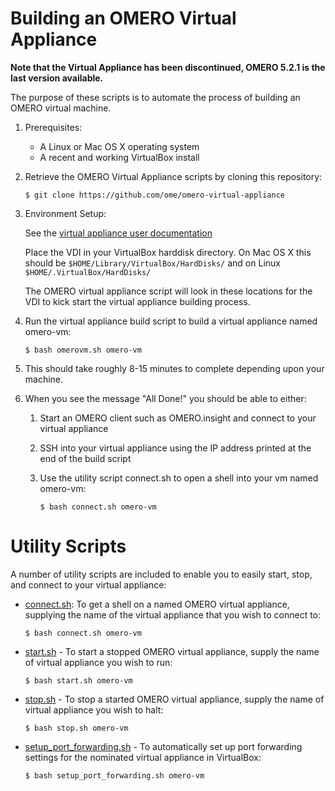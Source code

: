Building an OMERO Virtual Appliance
===================================

**Note that the Virtual Appliance has been discontinued, OMERO 5.2.1 is the last version available.**

The purpose of these scripts is to automate the process of building an OMERO 
virtual machine.

1. Prerequisites:
	- A Linux or Mac OS X operating system
	- A recent and working VirtualBox install

2. Retrieve the OMERO Virtual Appliance scripts by cloning this repository:

    ````
    $ git clone https://github.com/ome/omero-virtual-appliance
    ````
	
3. Environment Setup:

	See the [virtual appliance user documentation](
	http://www.openmicroscopy.org/site/support/omero5.1/users/virtual-appliance.html)
	
	Place the VDI in your VirtualBox harddisk directory. On Mac OS X this should be `$HOME/Library/VirtualBox/HardDisks/` and on Linux `$HOME/.VirtualBox/HardDisks/`
	
	The OMERO virtual appliance script will look in these locations for the VDI to kick start the virtual appliance building process.

4. Run the virtual appliance build script to build a virtual appliance named omero-vm:

	```
	$ bash omerovm.sh omero-vm
	```

5. This should take roughly 8-15 minutes to complete depending upon your machine.

6. When you see the message "All Done!" you should be able to either:
 	1. Start an OMERO client such as OMERO.insight and connect to your virtual appliance
 	2. SSH into your virtual appliance using the IP address printed at the end of the build script
	3. Use the utility script connect.sh to open a shell into your vm named omero-vm:

		```
		$ bash connect.sh omero-vm
		```

Utility Scripts
===============

A number of utility scripts are included to enable you to easily start, stop, and connect to your virtual appliance:

- [connect.sh](connect.sh): To get a shell on a named OMERO virtual appliance, supplying the name of the virtual appliance that you wish to connect to:

  ```
  $ bash connect.sh omero-vm
  ```

- [start.sh](start.sh) - To start a stopped OMERO virtual appliance, supply the name of virtual appliance you wish to run:

  ```
  $ bash start.sh omero-vm
  ```

- [stop.sh](stop.sh) - To stop a started OMERO virtual appliance, supply the name of virtual appliance you wish to halt:

  ```
  $ bash stop.sh omero-vm
  ```


- [setup_port_forwarding.sh](setup_port_forwarding.sh) - To automatically set up port forwarding settings for the nominated virtual appliance in VirtualBox: 

  ```
  $ bash setup_port_forwarding.sh omero-vm
  ```
